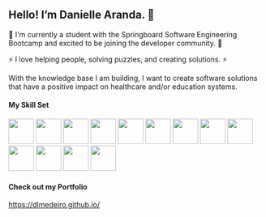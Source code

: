 ## Hello! I’m Danielle Aranda.  👋

🌱 I'm currently a student with the Springboard Software Engineering Bootcamp and excited to be joining the developer community. 🌱

⚡ I love helping people, solving puzzles, and creating solutions. ⚡

With the knowledge base I am building, I want to create software solutions that have a positive impact on healthcare and/or education systems.


#### My Skill Set

<img src="https://cdn.jsdelivr.net/gh/devicons/devicon/icons/html5/html5-original.svg" height = 50px width=50px/> <img src="https://cdn.jsdelivr.net/gh/devicons/devicon/icons/css3/css3-original.svg" height = 50px width=50px/> <img src="https://cdn.jsdelivr.net/gh/devicons/devicon/icons/javascript/javascript-original.svg" height = 50px width=50px/> <img src="https://cdn.jsdelivr.net/gh/devicons/devicon/icons/python/python-original-wordmark.svg" height = 50px width=50px/> <img src="https://cdn.jsdelivr.net/gh/devicons/devicon/icons/flask/flask-original-wordmark.svg" height = 50px width=50px /> <img src="https://cdn.jsdelivr.net/gh/devicons/devicon/icons/postgresql/postgresql-plain-wordmark.svg" height = 50px width=50px/> <img src="https://cdn.jsdelivr.net/gh/devicons/devicon/icons/sqlalchemy/sqlalchemy-original-wordmark.svg" height = 50px width=50px/> <img src="https://cdn.jsdelivr.net/gh/devicons/devicon/icons/express/express-original.svg"  height = 50px width=50px/> <img src="https://cdn.jsdelivr.net/gh/devicons/devicon/icons/nodejs/nodejs-original-wordmark.svg" height = 50px width=50px/> <img src="https://cdn.jsdelivr.net/gh/devicons/devicon/icons/react/react-original-wordmark.svg" height = 50px width=50px/> <img src="https://cdn.jsdelivr.net/gh/devicons/devicon/icons/jquery/jquery-plain-wordmark.svg" height = 50px width=50px/> <img src="https://cdn.jsdelivr.net/gh/devicons/devicon/icons/bootstrap/bootstrap-original.svg" height = 50px width=50px /> <img src="https://cdn.jsdelivr.net/gh/devicons/devicon/icons/heroku/heroku-original-wordmark.svg" height = 50px width=50px/>

#### Check out my Portfolio
https://dlmedeiro.github.io/


<!--
**DLMedeiro/dlmedeiro** is a ✨ _special_ ✨ repository because its `README.md` (this file) appears on your GitHub profile.

Here are some ideas to get you started:

- 🔭 I’m currently working on ...
- 🌱 I’m currently learning ...
- 👯 I’m looking to collaborate on ...
- 🤔 I’m looking for help with ...
- 💬 Ask me about ...
- 📫 How to reach me: ...
- 😄 Pronouns: ...
- ⚡ Fun fact: ...
-->
